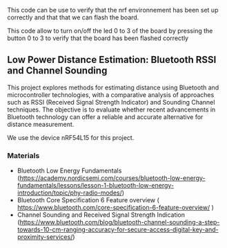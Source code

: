 This code can be use to verify that the nrf environnement has been set up correctly and that that we can flash the board.

This code allow to turn on/off the led 0 to 3 of the board by pressing the button 0 to 3 to verify that the board has been flashed correctly

## Low Power Distance Estimation: Bluetooth RSSI and Channel Sounding

This project explores methods for estimating distance using Bluetooth and microcontroller technologies, with a comparative analysis of approaches such as RSSI (Received Signal Strength Indicator) and Sounding Channel techniques. The objective is to evaluate whether recent advancements in Bluetooth technology can offer a reliable and accurate alternative for distance measurement.

We use the device nRF54L15 for this project.

### Materials
- Bluetooth Low Energy Fundamentals (https://academy.nordicsemi.com/courses/bluetooth-low-energy-fundamentals/lessons/lesson-1-bluetooth-low-energy-introduction/topic/phy-radio-modes/)
- Bluetooth Core Specification 6 Feature overview ( https://www.bluetooth.com/core-specification-6-feature-overview/ )
- Channel Sounding and Received Signal Strength Indication (https://www.bluetooth.com/blog/bluetooth-channel-sounding-a-step-towards-10-cm-ranging-accuracy-for-secure-access-digital-key-and-proximity-services/)